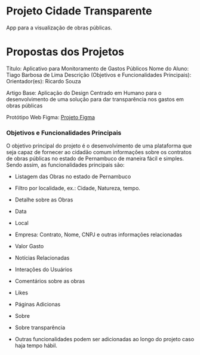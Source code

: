 # Projeto Cidade Transparente

App para a visualização de obras públicas.

# Propostas dos Projetos

Título: Aplicativo para Monitoramento de Gastos Públicos
Nome do Aluno: Tiago Barbosa de Lima
Descrição (Objetivos e Funcionalidades Principais):
Orientador(es): Ricardo Souza

Artigo Base: Aplicação do Design Centrado em Humano para o desenvolvimento de uma solução para dar transparência nos gastos em obras públicas 

Protótipo Web Figma: [Projeto Figma](https://www.figma.com/proto/Yj5lYKoZHH7ualBRGaRj9t/Prototipo-Inovacao?page-id=0%3A1&node-id=1%3A222&starting-point-node-id=1%3A222)

### Objetivos e Funcionalidades Principais 

O objetivo principal do projeto é o desenvolvimento de uma plataforma que seja capaz de fornecer ao cidadão comum informações sobre os contratos de obras públicas no estado de Pernambuco de maneira fácil e simples. Sendo assim, as funcionalidades principais são:

- Listagem das Obras no estado de Pernambuco 
- Filtro por localidade, ex.: Cidade, Natureza, tempo.
- Detalhe sobre as Obras
- Data 
- Local
- Empresa: Contrato, Nome, CNPJ e outras informações relacionadas
- Valor Gasto
- Notícias Relacionadas
- Interações do Usuários
- Comentários sobre as obras
- Likes
- Páginas Adicionas
- Sobre
- Sobre transparência

- Outras funcionalidades podem ser adicionadas ao longo do projeto caso haja tempo hábil.
